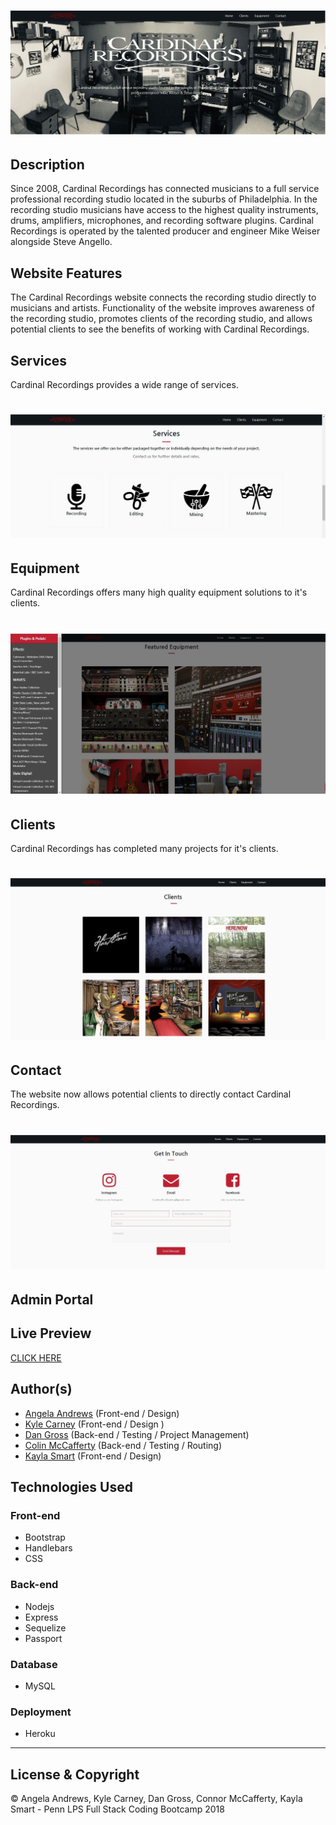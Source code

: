 # ![WebApp](https://github.com/DanielWGross/cardinal_Recording/blob/master/public/img/cardinal_snippet.JPG)

## Description
 Since 2008, Cardinal Recordings has connected musicians to a full service professional recording studio located in the suburbs of Philadelphia. In the recording studio musicians have access to the highest quality instruments, drums, amplifiers, microphones, and recording software plugins. Cardinal Recordings is operated by the talented producer and engineer Mike Weiser alongside Steve Angello.

## Website Features
The Cardinal Recordings website connects the recording studio directly to musicians and artists. Functionality of the website improves awareness of the recording studio, promotes clients of the recording studio, and allows potential clients to see the benefits of working with Cardinal Recordings.

## Services
Cardinal Recordings provides a wide range of services.
# ![WebApp](https://github.com/DanielWGross/cardinal_Recording/blob/master/public/img/services_snippet.JPG)
## Equipment
Cardinal Recordings offers many high quality equipment solutions to it's clients.
# ![WebApp](https://github.com/DanielWGross/cardinal_Recording/blob/master/public/img/equipment_snippet.JPG)
## Clients
Cardinal Recordings has completed many projects for it's clients.
# ![WebApp](https://github.com/DanielWGross/cardinal_Recording/blob/master/public/img/clients_snippet.JPG)
## Contact
The website now allows potential clients to directly contact Cardinal Recordings.
# ![WebApp](https://github.com/DanielWGross/cardinal_Recording/blob/master/public/img/contact_snippet.JPG)
## Admin Portal

## Live Preview
 [CLICK HERE](https://warm-gorge-70437.herokuapp.com/)

## Author(s)
  - [Angela Andrews](https://github.com/angela-andrews) (Front-end / Design)
  - [Kyle Carney](https://github.com/kylecarney) (Front-end / Design )
  - [Dan Gross](https://github.com/danielwgross) (Back-end / Testing / Project Management)
  - [Colin McCafferty](https://github.com/mccaffertycr) (Back-end / Testing / Routing)
  - [Kayla Smart](https://github.com/kaylasmart) (Front-end / Design)

## Technologies Used

  ### Front-end  
  - Bootstrap
  - Handlebars
  - CSS

  ### Back-end
  - Nodejs
  - Express
  - Sequelize
  - Passport

  ### Database
  - MySQL

  ### Deployment
  - Heroku

---
## License & Copyright
© Angela Andrews, Kyle Carney, Dan Gross, Connor McCafferty, Kayla Smart - Penn LPS Full Stack Coding Bootcamp 2018
